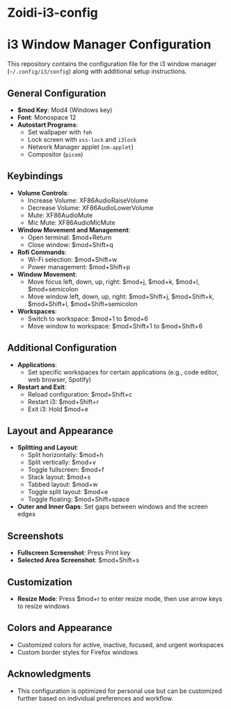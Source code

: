 # Zoidi-i3-config


# i3 Window Manager Configuration

This repository contains the configuration file for the i3 window manager (`~/.config/i3/config`) along with additional setup instructions.

## General Configuration

- **$mod Key**: Mod4 (Windows key)
- **Font**: Monospace 12
- **Autostart Programs**:
  - Set wallpaper with `feh`
  - Lock screen with `xss-lock` and `i3lock`
  - Network Manager applet (`nm-applet`)
  - Compositor (`picom`)
  
## Keybindings

- **Volume Controls**: 
  - Increase Volume: XF86AudioRaiseVolume
  - Decrease Volume: XF86AudioLowerVolume
  - Mute: XF86AudioMute
  - Mic Mute: XF86AudioMicMute
- **Window Movement and Management**:
  - Open terminal: $mod+Return
  - Close window: $mod+Shift+q
- **Rofi Commands**:
  - Wi-Fi selection: $mod+Shift+w
  - Power management: $mod+Shift+p
- **Window Movement**:
  - Move focus left, down, up, right: $mod+j, $mod+k, $mod+l, $mod+semicolon
  - Move window left, down, up, right: $mod+Shift+j, $mod+Shift+k, $mod+Shift+l, $mod+Shift+semicolon
- **Workspaces**:
  - Switch to workspace: $mod+1 to $mod+6
  - Move window to workspace: $mod+Shift+1 to $mod+Shift+6

## Additional Configuration

- **Applications**:
  - Set specific workspaces for certain applications (e.g., code editor, web browser, Spotify)
- **Restart and Exit**:
  - Reload configuration: $mod+Shift+c
  - Restart i3: $mod+Shift+r
  - Exit i3: Hold $mod+e

## Layout and Appearance

- **Splitting and Layout**:
  - Split horizontally: $mod+h
  - Split vertically: $mod+v
  - Toggle fullscreen: $mod+f
  - Stack layout: $mod+s
  - Tabbed layout: $mod+w
  - Toggle split layout: $mod+e
  - Toggle floating: $mod+Shift+space
- **Outer and Inner Gaps**: Set gaps between windows and the screen edges

## Screenshots

- **Fullscreen Screenshot**: Press Print key
- **Selected Area Screenshot**: $mod+Shift+s

## Customization

- **Resize Mode**: Press $mod+r to enter resize mode, then use arrow keys to resize windows

## Colors and Appearance

- Customized colors for active, inactive, focused, and urgent workspaces
- Custom border styles for Firefox windows

## Acknowledgments

- This configuration is optimized for personal use but can be customized further based on individual preferences and workflow.

